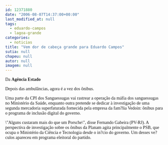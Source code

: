 ```yaml
---
id: 12371880
date: "2006-08-07T14:37:00+00:00"
last_modified_at: null
tags:
  - eduardo-campos
  - lagoa-grande
categories:
  - noticias
title: "Vem dor de cabeça grande para Eduardo Campos"
sutia: null
chapeu: null
autor: null
imagem: null
---
```

<p><P><FONT face=Verdana>Da <STRONG>Agência Estado</STRONG></FONT></P></p>
<p><P><FONT face=\"Times New Roman\"><FONT face=Verdana>Depois das ambulâncias, agora é a vez dos ônibus. </FONT></P></p>
<p><P><FONT face=Verdana>Uma parte da CPI dos Sanguessugas vai rastrear a operação da máfia dos sanguessugas no Ministério da Saúde, enquanto outra pretende se dedicar à investigação de uma segunda mercadoria superfaturada fornecida pela empresa da fam?lia Vedoin: ônibus para o programa de inclusão digital do governo. </FONT></P></p>
<p><P><FONT face=Verdana>\"Alguns custaram mais do que um Porsche\", disse Fernando Gabeira (PV-RJ). A perspectiva de investigação sobre os ônibus da Planam agita principalmente o PSB, que ocupa o Ministério da Ciência e Tecnologia desde o in?cio do governo. Um desses ve?culos apareceu em programa eleitoral do partido.<BR></FONT></P></FONT> </p>
